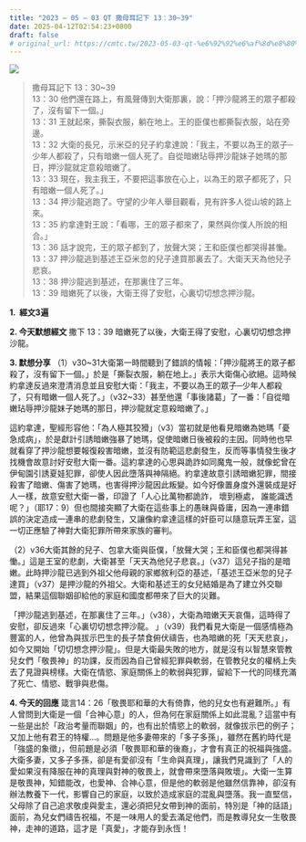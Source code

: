 ```yaml
---
title: "2023 – 05 – 03 QT 撒母耳記下 13：30~39"
date: 2025-04-12T02:54:23+0800
draft: false
# original_url: https://cmtc.tw/2023-05-03-qt-%e6%92%92%e6%af%8d%e8%80%b3%e8%a8%98%e4%b8%8b-13%ef%bc%9a3039
---
```


![](/images/qt.jpg)
> 撒母耳記下 13：30\~39  
> 13：30 他們還在路上，有風聲傳到大衛那裏，說：「押沙龍將王的眾子都殺了，沒有留下一個。」  
> 13：31 王就起來，撕裂衣服，躺在地上。王的臣僕也都撕裂衣服，站在旁邊。  
> 13：32 大衛的長兄，示米亞的兒子約拿達說：「我主，不要以為王的眾子─少年人都殺了，只有暗嫩一個人死了。自從暗嫩玷辱押沙龍妹子她瑪的那日，押沙龍就定意殺暗嫩了。  
> 13：33 現在，我主我王，不要把這事放在心上，以為王的眾子都死了，只有暗嫩一個人死了。」  
> 13：34 押沙龍逃跑了。守望的少年人舉目觀看，見有許多人從山坡的路上來。  
> 13：35 約拿達對王說：「看哪，王的眾子都來了，果然與你僕人所說的相合。」  
> 13：36 話才說完，王的眾子都到了，放聲大哭；王和臣僕也都哭得甚慟。  
> 13：37 押沙龍逃到基述王亞米忽的兒子達買那裏去了。大衛天天為他兒子悲哀。  
> 13：38 押沙龍逃到基述，在那裏住了三年。  
> 13：39 暗嫩死了以後，大衛王得了安慰，心裏切切想念押沙龍。

**1.  經文3遍**

**2. 今天默想經文**
撒下 13：39 暗嫩死了以後，大衛王得了安慰，心裏切切想念押沙龍。

**3. 默想分享**
（1）v30\~31大衛第一時間聽到了錯誤的情報：「押沙龍將王的眾子都殺了，沒有留下一個。」於是「撕裂衣服，躺在地上。」表示大衛傷心欲絕。這時候約拿達反過來澄清消息並且安慰大衛：「我主，不要以為王的眾子─少年人都殺了，只有暗嫩一個人死了。」（v32\~33）甚至他還「事後諸葛」了一番：「自從暗嫩玷辱押沙龍妹子她瑪的那日，押沙龍就定意殺暗嫩了。」

這約拿達，聖經形容他：「為人極其狡猾」（v3）當初就是他看見暗嫩為她瑪「憂急成病」，於是獻計引誘暗嫩強暴了她瑪，促使暗嫩日後被殺的主因。同時他也早就看穿了押沙龍想要報復殺害暗嫩，並沒有防範這悲劇發生，反而等事情發生後才找機會故意討好安慰大衛一番。這約拿達的心思與詭詐如同魔鬼一般，就像蛇曾在伊甸園引誘夏娃犯罪，卻使人因此墮落與神隔絕。約拿達故意引誘暗嫩犯罪，間接殺害了暗嫩、傷害了她瑪，也害得押沙龍因此叛變。如今好像置身度外還裝成是好人一樣，故意安慰大衛一番，印證了「人心比萬物都詭詐， 壞到極處， 誰能識透呢？」（耶17：9）但也間接突顯了大衛在這些事上的愚昧與昏庸，因為一連串錯誤的決定造成一連串的悲劇發生，又讓像約拿達這樣的奸臣可以隨意玩弄王室，這一切正應驗了神對大衛犯罪所帶來家族的審判。

（2）v36大衛其餘的兒子、包拿大衛與臣僕，「放聲大哭；王和臣僕也都哭得甚慟。」這是王室的悲劇，大衛甚至「天天為他兒子悲哀。」（v37）這兒子指的是暗嫩。此時押沙龍已逃到外祖父他母親的家鄉敘利亞的基述，「基述王亞米忽的兒子達買」（v37）是押沙龍的外祖父。大衛和基述王的女兒結婚是為了建立外交聯盟，結果這個聯姻卻給他的家庭和國度都帶來了巨大的災難。

「押沙龍逃到基述，在那裏住了三年。」（v38），大衛為暗嫩天天哀傷，這時得了安慰，卻反過來「心裏切切想念押沙龍。 」（v39）我們看見大衛是一個感情極為豐富的人，他曾為與拔示巴生的長子禁食俯伏禱告，也為暗嫩的死「天天悲哀」，如今又開始「切切想念押沙龍」。但是大衛最失敗的地方，就是沒有以智慧來管教兒女們「敬畏神」的功課，反而因為自己曾經犯罪與軟弱，在管教兒女的權柄上失去了見證與榜樣。大衛在情慾、家庭關係上的軟弱與犯罪，留給下一代的同樣充滿了死亡、情慾、戰爭與悲傷。

**4. 今天的回應**
箴言14：26「敬畏耶和華的大有倚靠，他的兒女也有避難所。」有人曾問到大衛是一個「合神心意」的人，但為何在家庭關係上如此混亂？這當中有一些是出於「政治考量而聯姻」的，也有出於情慾上的軟弱，就像拔示巴的例子；又加上他有君王的特權…。問題是他多妻帶來的「多子多孫」，雖然在舊約時代是「強盛的象徵」，但前題是必須「敬畏耶和華的後裔」，才會有真正的祝福與強盛。大衛多妻，又多子多孫，卻是有愛卻沒有「生命與真理」，讓我們見識到了「人的愛如果沒有降服在神的真理與對神的敬畏上，就會帶來墮落與敗壞」。大衛一生算是敬畏神，知錯能改，也愛神、合神心意，但是他的軟弱是他雖然信靠神，卻沒有辦法教養下一代，影響自己的家庭，以致於造成家庭的混亂與墮落。我一直堅信，父母除了自己追求敬虔與愛主，還必須把兒女帶到神的面前，特別是「神的話語」面前，為兒女們禱告祝福，不是一味用人的愛去滿足他們，而是教導兒女一生敬畏神，走神的道路，這才是「真愛」，才能存到永恆！
